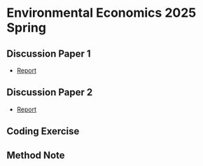 # Environmental Economics 2025 Spring

## Discussion Paper 1
- [Report](Report1/report_referee.pdf)
## Discussion Paper 2
- [Report](Report2/report_referee.pdf)
## Coding Exercise
## Method Note